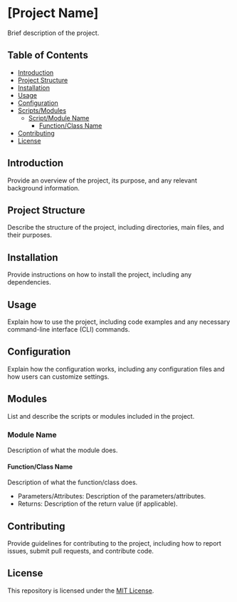# [Project Name]

Brief description of the project.

## Table of Contents

- [Introduction](#introduction)
- [Project Structure](#project-structure)
- [Installation](#installation)
- [Usage](#usage)
- [Configuration](#configuration)
- [Scripts/Modules](#scriptsmodules)
  - [Script/Module Name](#scriptmodule-name)
    - [Function/Class Name](#functionclass-name)
- [Contributing](#contributing)
- [License](#license)

## Introduction

Provide an overview of the project, its purpose, and any relevant background information.

## Project Structure

Describe the structure of the project, including directories, main files, and their purposes.

## Installation

Provide instructions on how to install the project, including any dependencies.

## Usage

Explain how to use the project, including code examples and any necessary command-line interface (CLI) commands.

## Configuration

Explain how the configuration works, including any configuration files and how users can customize settings.

## Modules

List and describe the scripts or modules included in the project.

### Module Name

Description of what the module does.

#### Function/Class Name

Description of what the function/class does.

- Parameters/Attributes: Description of the parameters/attributes.
- Returns: Description of the return value (if applicable).

## Contributing

Provide guidelines for contributing to the project, including how to report issues, submit pull requests, and contribute code.

## License

This repository is licensed under the [MIT License](LICENSE).
